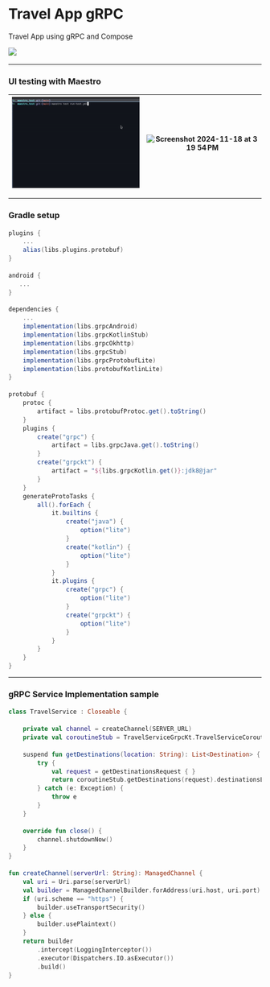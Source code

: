 # Travel App gRPC
Travel App using gRPC and Compose

<p float="left">
  <img src="https://github.com/diegoalvis/travel-app-grpc/blob/main/screens/travel_app_gif.gif" width="200" />
</p>

---

### UI testing with Maestro


| <img src="https://github.com/diegoalvis/travel-app-grpc/blob/main/screens/ui_tests.gif?raw=true" width="370" />  |  <img width="348" alt="Screenshot 2024-11-18 at 3 19 54 PM" src="https://github.com/user-attachments/assets/7bdca6ed-9308-4ec9-9414-74aaf531b1f0"> |
| -- | -- |



---

### Gradle setup

```gradle
plugins {
    ...
    alias(libs.plugins.protobuf)
}

android {
   ... 
}

dependencies {
    ... 
    implementation(libs.grpcAndroid)
    implementation(libs.grpcKotlinStub)
    implementation(libs.grpcOkhttp)
    implementation(libs.grpcStub)
    implementation(libs.grpcProtobufLite)
    implementation(libs.protobufKotlinLite)    
}

protobuf {
    protoc {
        artifact = libs.protobufProtoc.get().toString()
    }
    plugins {
        create("grpc") {
            artifact = libs.grpcJava.get().toString()
        }
        create("grpckt") {
            artifact = "${libs.grpcKotlin.get()}:jdk8@jar"
        }
    }
    generateProtoTasks {
        all().forEach {
            it.builtins {
                create("java") {
                    option("lite")
                }
                create("kotlin") {
                    option("lite")
                }
            }
            it.plugins {
                create("grpc") {
                    option("lite")
                }
                create("grpckt") {
                    option("lite")
                }
            }
        }
    }
}
```

---

### gRPC Service Implementation sample


```kotlin
class TravelService : Closeable {

    private val channel = createChannel(SERVER_URL)
    private val coroutineStub = TravelServiceGrpcKt.TravelServiceCoroutineStub(channel)

    suspend fun getDestinations(location: String): List<Destination> {
        try {
            val request = getDestinationsRequest { }
            return coroutineStub.getDestinations(request).destinationsList
        } catch (e: Exception) {
            throw e
        }
    }

    override fun close() {
        channel.shutdownNow()
    }
}

fun createChannel(serverUrl: String): ManagedChannel {
    val uri = Uri.parse(serverUrl)
    val builder = ManagedChannelBuilder.forAddress(uri.host, uri.port)
    if (uri.scheme == "https") {
        builder.useTransportSecurity()
    } else {
        builder.usePlaintext()
    }
    return builder
        .intercept(LoggingInterceptor())
        .executor(Dispatchers.IO.asExecutor())
        .build()
}
```

